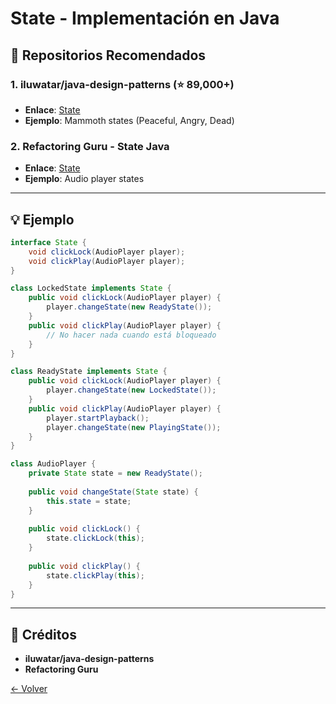 # State - Implementación en Java

## 🌟 Repositorios Recomendados

### 1. **iluwatar/java-design-patterns** (⭐ 89,000+)
- **Enlace**: [State](https://github.com/iluwatar/java-design-patterns/tree/master/state)
- **Ejemplo**: Mammoth states (Peaceful, Angry, Dead)

### 2. **Refactoring Guru - State Java**
- **Enlace**: [State](https://refactoring.guru/design-patterns/state/java/example)
- **Ejemplo**: Audio player states

---

## 💡 Ejemplo

```java
interface State {
    void clickLock(AudioPlayer player);
    void clickPlay(AudioPlayer player);
}

class LockedState implements State {
    public void clickLock(AudioPlayer player) {
        player.changeState(new ReadyState());
    }
    public void clickPlay(AudioPlayer player) {
        // No hacer nada cuando está bloqueado
    }
}

class ReadyState implements State {
    public void clickLock(AudioPlayer player) {
        player.changeState(new LockedState());
    }
    public void clickPlay(AudioPlayer player) {
        player.startPlayback();
        player.changeState(new PlayingState());
    }
}

class AudioPlayer {
    private State state = new ReadyState();
    
    public void changeState(State state) {
        this.state = state;
    }
    
    public void clickLock() {
        state.clickLock(this);
    }
    
    public void clickPlay() {
        state.clickPlay(this);
    }
}
```

---

## 🙏 Créditos
- **iluwatar/java-design-patterns**
- **Refactoring Guru**

[← Volver](../README.md)
